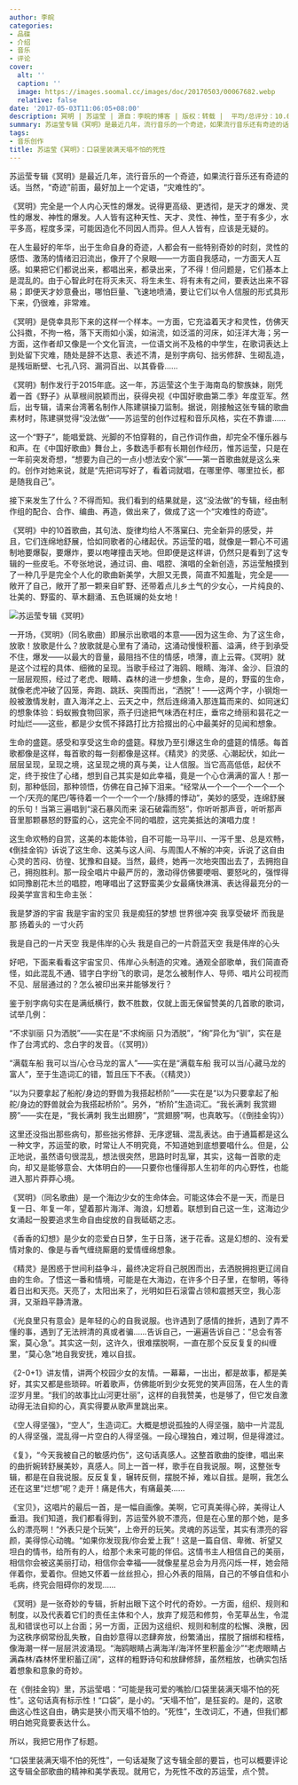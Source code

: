```yaml
---
author: 李皖
categories:
- 品碟
- 介绍
- 音乐
- 评论
cover:
  alt: ''
  caption: ''
  image: https://images.soomal.cc/images/doc/20170503/00067682.webp
  relative: false
date: '2017-05-03T11:06:05+08:00'
description: 冥明 | 苏运莹 | 源自：李皖的博客 | 版权：转载 |  平均/总评分：10.00/40
summary: 苏运莹专辑《冥明》是最近几年，流行音乐的一个奇迹，如果流行音乐还有奇迹的话。当然，“奇迹”前面，最好加上一个定语，“灾难性的”。《冥明》完全是一个人内心天性的爆发。说得更高级、更透彻，是天才的爆发、灵性的爆发、神性的爆发……
tags:
- 音乐创作
title: 苏运莹《冥明》：口袋里装满天塌不怕的死性
---
```


苏运莹专辑《冥明》是最近几年，流行音乐的一个奇迹，如果流行音乐还有奇迹的话。当然，“奇迹”前面，最好加上一个定语，“灾难性的”。

《冥明》完全是一个人内心天性的爆发。说得更高级、更透彻，是天才的爆发、灵性的爆发、神性的爆发。人人皆有这种天性、天才、灵性、神性，至于有多少，水平多高，程度多深，可能因造化不同因人而异。但人人皆有，应该是无疑的。

在人生最好的年华，出于生命自身的奇迹，人都会有一些特别奇妙的时刻，灵性的感悟、激荡的情绪汩汩流出，像开了个泉眼――一方面自我感动，一方面天人互感。如果把它们都说出来，都唱出来，都录出来，了不得！但问题是，它们基本上是混乱的。由于心智此时在将灭未灭、将生未生、将有未有之间，要表达出来不容易；即便天才妙意叠出，哪怕巨量、飞速地喷涌，要让它们以令人信服的形式具形下来，仍很难，非常难。

《冥明》是侥幸具形下来的这样一个样本。一方面，它充溢着天才和灵性，仿佛天公抖擞，不拘一格，落下天雨如小溪，如湍流，如泛滥的河床，如汪洋大海；另一方面，这作者却又像是一个文化盲流，一位语文尚不及格的中学生，在歌词表达上到处留下灾难，随处是辞不达意、表述不清，是别字病句、拙劣修辞、生砌乱造，是残垣断壁、七孔八窍、漏洞百出、以其昏昏……

《冥明》制作发行于2015年底。这一年，苏运莹这个生于海南岛的黎族妹，刚凭着一首《野子》从草根间脱颖而出，获得央视《中国好歌曲第二季》年度亚军。然后，出专辑，请来台湾著名制作人陈建骐操刀监制。据说，刚接触这张专辑的歌曲素材时，陈建骐觉得“没法做”――苏运莹的创作过程和音乐风格，实在不靠谱……

这一个“野子”，能唱爱跳、光脚的不怕穿鞋的，自己作词作曲，却完全不懂乐器与和声。在《中国好歌曲》舞台上，多数选手都有长期创作经历，惟苏运莹，只是在一年前突发奇想，“想要为自己的一点小想法安个家”――第一首歌曲就是这么来的。创作对她来说，就是“先把词写好了，看着词就唱，在哪里停、哪里拉长，都是随我自己”。

接下来发生了什么？不得而知。我们看到的结果就是，这“没法做”的专辑，经由制作组的配合、合作、编曲、再造，做出来了，做成了这一个“灾难性的奇迹”。

《冥明》中的10首歌曲，其句法、旋律均给人不落窠臼、完全新异的感受，并且，它们连绵地舒展，恰如同歌者的心绪起伏。苏运莹的唱，就像是一颗心不可遏制地要爆裂，要爆炸，要以咆哮撞击天地。但即便是这样讲，仍然只是看到了这专辑的一些皮毛。不夸张地说，通过词、曲、唱腔、演唱的全新创造，苏运莹触摸到了一种几乎是完全个人化的歌曲新美学，大胆又无畏，简直不知羞耻，完全是――敞开了自己，敞开了那一颗来自旷野、还带着点儿乡土气的少女心，一片纯良的、壮美的、野蛮的、草木翻涌、五色斑斓的处女地！

![苏运莹专辑《冥明》](https://images.soomal.cc/images/doc/20170503/00067682.webp)





一开场，《冥明》（同名歌曲）即展示出歌唱的本意――因为这生命、为了这生命，放歌！放歌是什么？放歌就是心里有了涌动，这涌动慢慢积蓄、溢满，终于到承受不住，爆发――以最大的音量，最阻挡不住的情感，喷薄，直上云霄。《冥明》就是这个过程的具体、细微的呈现。当歌手经过了海鸥、眼睛、海洋、金沙、巨浪的一层层观照，经过了老虎、眼睛、森林的进一步想象，生命，是的，野蛮的生命，就像老虎冲破了囚笼，奔跑、跳跃、突围而出，“洒脱”！――这两个字，小钢炮一般被激情发射，直入海洋之上、云天之中，然后连绵涌入那连篇而来的、如同迷幻的想象体验：蚂蚁搬食物回家，燕子归途把气味洒在村庄，垂帘之绮丽和昙花之一时灿烂――这些，都是少女慌不择路打比方拾掇出的心中最美好的见闻和想象。

生命的盛筵。感受和享受这生命的盛筵。释放乃至引爆这生命的盛筵的情感。每首歌都像是这样，每首歌的每一刻都像是这样。《精灵》的灵感、心潮起伏，如此一层层呈现，呈现之境，这呈现之境的真与美，让人信服。当它高高低低，起伏不定，终于按住了心绪，想到自己其实是如此幸福，竟是一个心仓满满的富人！那一刻，那种低回，那种领悟，仿佛在自己掉下泪来。“经常从一个一个一个一个一个一个/天亮的尾巴/等待着一个一个一个一个/脉搏的悸动”，美妙的感受，连绵舒展的乐句！当第三遍唱到“滚石暴风而来 滚石破霜而怒”，你听听那声音，听听那声音里那颗暴怒的野蛮的心，这完全不同的唱腔，这完美抵达的演唱力度！

这生命欢畅的自赏，这美的本能体验，自不可能一马平川、一泻千里、总是欢畅，《倒挂金钩》诉说了这生命、这美与这人间、与周围人不解的冲突，诉说了这自由心灵的苦闷、彷徨、犹豫和自疑。当然，最终，她再一次地突围出去了，去拥抱自己，拥抱胜利。那一段全唱片中最严厉的，激动得仿佛要哽咽、要怒叱的，强悍得如同豫剧花木兰的唱腔，咆哮唱出了这野蛮美少女最痛快淋漓、表达得最充分的一段美学宣言和生命主张：

我是梦游的宇宙
我是宇宙的宝贝
我是痴狂的梦想
世界很冲突 我享受破坏
而我是那 扬着头的 一寸火药

我是自己的一片天空
我是伟岸的心头
我是自己的一片蔚蓝天空
我是伟岸的心头

好吧，下面来看看这宇宙宝贝、伟岸心头制造的灾难。通观全部歌单，我们简直奇怪，如此混乱不通、错字白字纷飞的歌词，是怎么被制作人、导师、唱片公司视而不见、层层通过的？怎么被印出来并能够发行？

鉴于别字病句实在是满纸横行，数不胜数，仅就上面无保留赞美的几首歌的歌词，试举几例：

“不求驯丽 只为洒脱”――实在是“不求绚丽 只为洒脱”，“绚”异化为“驯”，实在是作了台湾式的、念白字的发音。（《冥明》）

“满载车船 我可以当/心仓马龙的富人”――实在是“满载车船 我可以当/心藏马龙的富人”，至于生造词汇的错，暂且压下不表。（《精灵》）

“以为只要拿起了船舵/身边的野兽为我搭起桥阶”――实在是“以为只要拿起了船舵/身边的野兽就会为我搭起桥阶”。另外，“桥阶”生造词汇。“我长满刺 我赏翅膀”――实在是，“我长满刺 我生出翅膀”，“赏翅膀”啊，也真敢写。（《倒挂金钩》）

这里还没指出那些病句，那些拙劣修辞、无序逻辑、混乱表达。由于通篇都是这么一种文字，苏运莹的歌，时常让人不明究竟，不知道她到底想要唱什么。但是，公正地说，虽然语句很混乱，想法很突然，思路时时乱窜，其实，这每一首歌的走向，却又是能够意会、大体明白的――只要你也懂得那人生初年的内心野性，也能进入那片莽莽心境。

《冥明》（同名歌曲）是一个海边少女的生命体会。可能这体会不是一天，而是日复一日、年复一年，望着那片海洋、海浪，幻想着。联想到自己这一生，这海边少女涌起一股要追求生命自由绽放的自我砥砺之志。

《香香的幻想》是少女的恋爱白日梦，生于日落，迷于花香。这是幻想的、没有爱情对象的、像是与香气缠绕厮磨的爱情缠绵想象。

《精灵》是困惑于世间利益争斗，最终决定将自己脱困而出，去洒脱拥抱更辽阔自由的生命。了悟这一番和情境，可能是在大海边，在许多个日子里，在黎明，等待着日出和天亮。天亮了，太阳出来了，光明如巨石滚雷占领和震撼天空，我心澎湃，又渐趋平静清澈。

《光良里只有意会》是年轻的心的自我说服。也许遇到了感情的挫折，遇到了弄不懂的事，遇到了无法辨清的真或者骗……告诉自己，一遍遍告诉自己：“总会有答案，莫心急”。其实这一刻，这许久，很难摆脱啊，一直在那个反反复复的纠缠里，“莫心急”地自我安抚，难以自拔。

《2-0+1》讲友情，讲两个校园少女的友情。一幕幕，一出出，都是故事，都是美好，其实又都是些琐碎。听着歌声，仿佛能听到少女死党的笑声回荡，在人生的青涩岁月里。“我们的故事比山河更壮丽”，这样的自我赞美，也是够了，但它发自激动得无法自抑的心，真实得要从歌声里跳出来。

《空人得坚强》，“空人”，生造词汇。大概是想说孤独的人得坚强，脑中一片混乱的人得坚强，混乱得一片空白的人得坚强。一段心理独白，难过啊，但是得渡过。

《复》，“今天我被自己的敏感灼伤”，这句话真感人。这整首歌曲的旋律，唱出来的曲折婉转舒展美妙，真感人。同上一首一样，歌手在自我说服。啊，这整张专辑，都是在自我说服。反反复复，辗转反侧，摆脱不掉，难以自拔。是啊，我怎么还在这里“烂想”呢？走开！痛是伟大，有痛最美……

《宝贝》，这唱片的最后一首，是一幅自画像。美啊，它可真美得心碎，美得让人垂泪。我们知道，我们都看得到，苏运莹外貌不漂亮，但是在心里的那个她，是多么的漂亮啊！“外表只是个玩笑”，上帝开的玩笑。灵魂的苏运莹，其实有漂亮的容颜，美得惊心动魄。“如果你发现我/你会爱上我”！这是一篇自信、卑微、祈望又坦白的情书，给所有的人，给那个未来可能的伴侣。这情书主人相信自己的美丽，相信你会被这美丽打动，相信你会幸福――就像星星总会为月亮闪烁一样，她会陪伴着你，爱着你。但她又怀着一丝丝担心，担心外表的阻隔，自己的不够自信和小毛病，终究会阻碍你的发现……

《冥明》是一张奇妙的专辑，折射出眼下这个时代的奇妙。一方面，组织、规则和制度，以及代表着它们的责任主体和个人，放弃了规范和修剪，令芜草丛生，令混乱和错误也可以上台面；另一方面，正因为这组织、规则和制度的松懈、涣散，因为这秩序纲常纷乱失散，自由妙意得以恣肆奔放，纷繁涌出，摆脱了捆绑和桎梏，像海潮一样一层层洪波涌现。“海鸥眼睛占满海洋/海洋怀里积蓄金沙”“老虎眼睛占满森林/森林怀里积蓄辽阔”，这样的粗野诗句和放肆修辞，虽然粗放，也确实包括着想象和意象的奇妙。

在《倒挂金钩》里，苏运莹唱：“可能是我可爱的嘴脸/口袋里装满天塌不怕的死性”。这句话真有标示性！“口袋”，是小的。“天塌不怕”，是狂妄的。是的，这歌曲这心性这自由，确实是狭小而天塌不怕的。“死性”，生改词汇，不通，但我们都明白她究竟要表达什么。

所以，我把它用作了标题。

“口袋里装满天塌不怕的死性”，一句话凝聚了这专辑全部的要旨，也可以概要评论这专辑全部歌曲的精神和美学表现。就用它，为死性不改的苏运莹，点个赞。